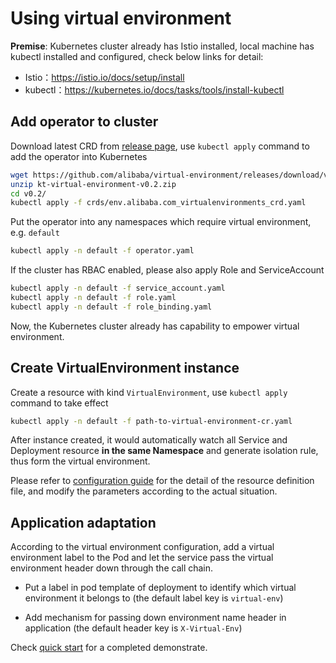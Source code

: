 # Using virtual environment

**Premise**: Kubernetes cluster already has Istio installed, local machine has kubectl installed and configured, check below links for detail:

- Istio：https://istio.io/docs/setup/install
- kubectl：https://kubernetes.io/docs/tasks/tools/install-kubectl

## Add operator to cluster

Download latest CRD from [release page](https://github.com/alibaba/virtual-environment/releases), use `kubectl apply` command to add the operator into Kubernetes

```bash
wget https://github.com/alibaba/virtual-environment/releases/download/v0.2/kt-virtual-environment-v0.2.zip
unzip kt-virtual-environment-v0.2.zip
cd v0.2/
kubectl apply -f crds/env.alibaba.com_virtualenvironments_crd.yaml
```

Put the operator into any namespaces which require virtual environment, e.g. `default`

```bash
kubectl apply -n default -f operator.yaml
```

If the cluster has RBAC enabled, please also apply Role and ServiceAccount

```bash
kubectl apply -n default -f service_account.yaml
kubectl apply -n default -f role.yaml
kubectl apply -n default -f role_binding.yaml
```

Now, the Kubernetes cluster already has capability to empower virtual environment.

## Create VirtualEnvironment instance

Create a resource with kind `VirtualEnvironment`, use `kubectl apply` command to take effect

```bash
kubectl apply -n default -f path-to-virtual-environment-cr.yaml
```

After instance created, it would automatically watch all Service and Deployment resource **in the same Namespace** and generate isolation rule, thus form the virtual environment.

Please refer to [configuration guide](en-us/doc/configuration.md) for the detail of the resource definition file, and modify the parameters according to the actual situation.

## Application adaptation

According to the virtual environment configuration, add a virtual environment label to the Pod and let the service pass the virtual environment header down through the call chain.

- Put a label in pod template of deployment to identify which virtual environment it belongs to (the default label key is `virtual-env`)

- Add mechanism for passing down environment name header in application (the default header key is `X-Virtual-Env`)

Check [quick start](en-us/doc/quickstart.md) for a completed demonstrate.
